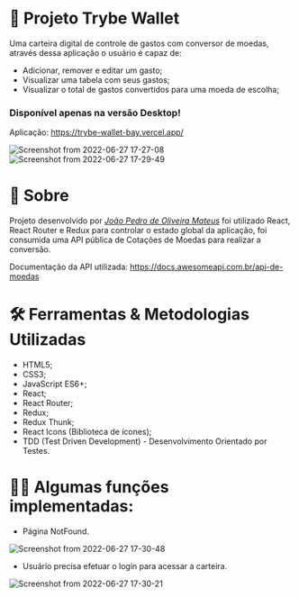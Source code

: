 # 💼 Projeto Trybe Wallet

Uma carteira digital de controle de gastos com conversor de moedas, através dessa aplicação o usuário é capaz de:

- Adicionar, remover e editar um gasto;
- Visualizar uma tabela com seus gastos;
- Visualizar o total de gastos convertidos para uma moeda de escolha;

### Disponível apenas na versão Desktop!

Aplicação: https://trybe-wallet-bay.vercel.app/

![Screenshot from 2022-06-27 17-27-08](https://user-images.githubusercontent.com/99822908/176030620-936c73d7-4e28-4ea7-94c2-8c5e22fd93f6.png)
![Screenshot from 2022-06-27 17-29-49](https://user-images.githubusercontent.com/99822908/176040854-95298338-e8ed-4ff2-a535-2759f3d786ff.png)

# 📄 Sobre

Projeto desenvolvido por _[João Pedro de Oliveira Mateus](https://www.linkedin.com/in/jpoliveira7/)_ foi utilizado React, React Router e Redux para controlar o estado global da aplicação, foi consumida uma API pública de Cotações de Moedas para realizar a conversão.

Documentação da API utilizada: https://docs.awesomeapi.com.br/api-de-moedas

# 🛠 Ferramentas & Metodologias Utilizadas

- HTML5;
- CSS3;
- JavaScript ES6+;
- React;
- React Router;
- Redux;
- Redux Thunk;
- React Icons (Biblioteca de ícones);
- TDD (Test Driven Development) - Desenvolvimento Orientado por Testes.

# 👨‍💻 Algumas funções implementadas:

- Página NotFound.

![Screenshot from 2022-06-27 17-30-48](https://user-images.githubusercontent.com/99822908/176040428-33ee7956-d8b0-432e-86fa-353570922648.png)

- Usuário precisa efetuar o login para acessar a carteira.

![Screenshot from 2022-06-27 17-30-21](https://user-images.githubusercontent.com/99822908/176040776-4c58ee37-3686-4993-80f9-ac86b5f1255d.png)


